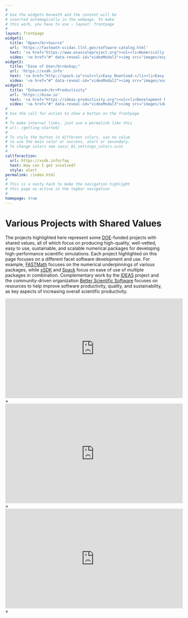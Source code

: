 ```yaml
---
#
# Use the widgets beneath and the content will be
# inserted automagically in the webpage. To make
# this work, you have to use › layout: frontpage
#
layout: frontpage
widget1:
  title: "Open</br>Source"
  url: 'https://fastmath-scidac.llnl.gov/software-catalog.html'
  text: '<a href="https://www.exascaleproject.org"><ul><li>Numerically Rigorous.</li><li>Community Adopted.</li><li>Fully Supported.</li><li>Proven Results.</li></ul></a>'
  video: '<a href="#" data-reveal-id="videoModal1"><img src="images/ecp_fastmath.png" width="302" height="182" alt=""/></a>'
widget2:
  title: "Ease of Use</br>&nbsp;"
  url: 'https://xsdk.info'
  text: '<a href="http://spack.io"><ul><li>Easy Download.</li><li>Easy Configure & Install.</li><li>Easy Dependencies.</li><li>Easy Update.</li></ul></a>'
  video: '<a href="#" data-reveal-id="videoModal2"><img src="images/xsdk_logo5.png" width="302" height="150" alt=""/></a>'
widget3:
  title: "Enhanced</br>Productivity"
  url: 'https://bssw.io'
  text: '<a href="https://ideas-productivity.org"><ul><li>Development Resources.</li><li>Shared Know-How.</li><li>Common Tools.</li><li>Training.</li></ul></a>'
  video: '<a href="#" data-reveal-id="videoModal3"><img src="images/ideas_bssw.png" width="302" height="182" alt=""/></a>'
#
# Use the call for action to show a button on the frontpage
#
# To make internal links, just use a permalink like this
# url: /getting-started/
#
# To style the button in different colors, use no value
# to use the main color or success, alert or secondary.
# To change colors see sass/_01_settings_colors.scss
#
callforaction:
  url: https://xsdk.info/faq
  text: How can I get involved?
  style: alert
permalink: /index.html
#
# This is a nasty hack to make the navigation highlight
# this page as active in the topbar navigation
#
homepage: true
---
```


# Various Projects with Shared Values

The projects highlighted here represent some [DOE](https://science.energy.gov)-funded 
projects with shared values, all of which focus on producing high-quality, well-vetted,
easy to use, sustainable, and scalable numerical packages for developing high-performance scientific simulations.
Each project highlighted on this page focuses on a different facet software development and use.
For example, [FASTMath](https://fastmath-scidac.llnl.gov) focuses on the numerical underpinnings
of various packages, while [xSDK](https://xsdk.info) and [Spack](https://spack.io) focus on ease of use of multiple packages in combination.  Complementary work by the [IDEAS](https://ideas-productivity.org) project and the community-driven organization [Better Scientific Software](https://bssw.io) focuses on resources to help improve software productivity, quality, and sustainability, as key aspects of increasing overall scientific productivity.  

[//]: # (The stuff below is defining div elements that match the video links above)
[//]: # (Because div elements themselves don't render, this stuff produces no output)
[//]: # (but does provide the target for the video links)

<div id="videoModal1" class="reveal-modal large" data-reveal="">
  <div class="flex-video widescreen vimeo" style="display: block;">
    <iframe width="560" height="315" src="https://www.youtube.com/embed/LBfxK59byxU?start=19" frameborder="0" allow="autoplay; encrypted-media" allowfullscreen></iframe>
  </div>
  <a class="close-reveal-modal">&#215;</a>
</div>
<div id="videoModal2" class="reveal-modal large" data-reveal="">
  <div class="flex-video widescreen vimeo" style="display: block;">
    <iframe width="560" height="315" src="https://www.youtube.com/embed/AgELh5xW-lQ?start=24" frameborder="0" allow="autoplay; encrypted-media" allowfullscreen></iframe>
  </div>
  <a class="close-reveal-modal">&#215;</a>
</div>

<div id="videoModal3" class="reveal-modal large" data-reveal="">
  <div class="flex-video widescreen vimeo" style="display: block;">
    <iframe width="560" height="315" src="https://www.youtube.com/embed/5waBynVgxuc" frameborder="0" allow="autoplay; encrypted-media" allowfullscreen></iframe>
  </div>
  <a class="close-reveal-modal">&#215;</a>
</div>

